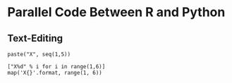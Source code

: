 # Parallel Code Between R and Python

## Text-Editing

```{r}
paste("X", seq(1,5))
```
```{python}
["X%d" % i for i in range(1,6)]
map('X{}'.format, range(1, 6))
```
